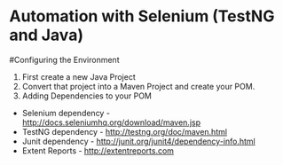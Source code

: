 # Automation with Selenium (TestNG and Java)

#Configuring the Environment

1. First create a new Java Project
2. Convert that project into a Maven Project and create your POM.
3. Adding Dependencies to your POM
 - Selenium dependency - http://docs.seleniumhq.org/download/maven.jsp
 - TestNG dependency - http://testng.org/doc/maven.html
 - Junit dependency - http://junit.org/junit4/dependency-info.html
 - Extent Reports - http://extentreports.com

